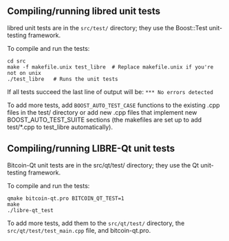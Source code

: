 Compiling/running libred unit tests
------------------------------------

libred unit tests are in the `src/test/` directory; they
use the Boost::Test unit-testing framework.

To compile and run the tests:

	cd src
	make -f makefile.unix test_libre  # Replace makefile.unix if you're not on unix
	./test_libre   # Runs the unit tests

If all tests succeed the last line of output will be:
`*** No errors detected`

To add more tests, add `BOOST_AUTO_TEST_CASE` functions to the existing
.cpp files in the test/ directory or add new .cpp files that
implement new BOOST_AUTO_TEST_SUITE sections (the makefiles are
set up to add test/*.cpp to test_libre automatically).


Compiling/running LIBRE-Qt unit tests
---------------------------------------

Bitcoin-Qt unit tests are in the src/qt/test/ directory; they
use the Qt unit-testing framework.

To compile and run the tests:

	qmake bitcoin-qt.pro BITCOIN_QT_TEST=1
	make
	./libre-qt_test

To add more tests, add them to the `src/qt/test/` directory,
the `src/qt/test/test_main.cpp` file, and bitcoin-qt.pro.

